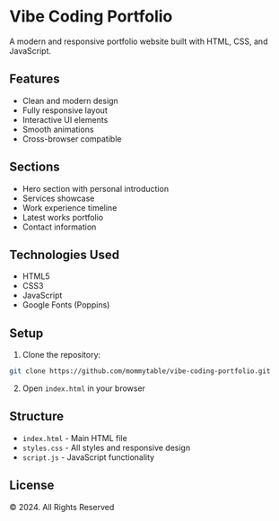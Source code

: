# Vibe Coding Portfolio

A modern and responsive portfolio website built with HTML, CSS, and JavaScript.

## Features

- Clean and modern design
- Fully responsive layout
- Interactive UI elements
- Smooth animations
- Cross-browser compatible

## Sections

- Hero section with personal introduction
- Services showcase
- Work experience timeline
- Latest works portfolio
- Contact information

## Technologies Used

- HTML5
- CSS3
- JavaScript
- Google Fonts (Poppins)

## Setup

1. Clone the repository:
```bash
git clone https://github.com/mommytable/vibe-coding-portfolio.git
```

2. Open `index.html` in your browser

## Structure

- `index.html` - Main HTML file
- `styles.css` - All styles and responsive design
- `script.js` - JavaScript functionality

## License

© 2024. All Rights Reserved
